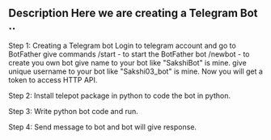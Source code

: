 Description
Here we are creating a Telegram Bot ..
----------------------------------------------------------
Step 1: Creating a Telegram bot
		Login to telegram account and go to BotFather
		give commands
		/start - to start the BotFather bot
		/newbot - to create you own bot
		give name to your bot like "SakshiBot" is mine.
		give unique username to your bot like "Sakshi03_bot" is mine.
		Now you will get a token to access HTTP API. 

Step 2: Install telepot package in python to code the bot in python.

Step 3: Write python bot code and run.

Step 4: Send message to bot and bot will give response.
